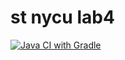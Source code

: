 # st nycu lab4
[![Java CI with Gradle](https://github.com/naomi2127/st_nycu_lab4_309551025/actions/workflows/gradle.yml/badge.svg)](https://github.com/naomi2127/st_nycu_lab4_309551025/actions/workflows/gradle.yml)
